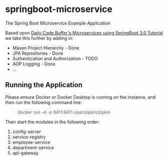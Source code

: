 # springboot-microservice
The Spring Boot Microservice Example Application

Based upon [Daily Code Buffer's Microservices using SpringBoot 3.0 Tutorial](https://github.com/shabbirdwd53/springboot-3-microservices)
we take this further by adding in:

- Maven Project Hierarchy - Done
- JPA Repositories - Done
- Authentication and Authorization - TODO
- AOP Logging - Done
- ...

## Running the Application
Please ensure Docker or Docker Desktop is running on the instance, and then run the following command line:

> docker run -d -p 9411:9411 openzipkin/zipkin

Then start the modules in the following order:

1. config-server
2. service-registry
3. employee-service
4. department-service
5. api-gateway